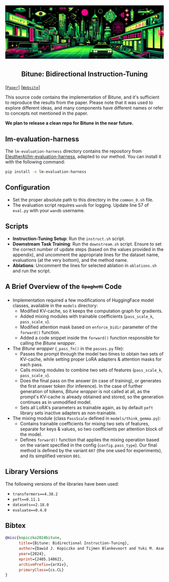 <h1 align="center"> 
    <img src="./imgs/header.jpg" width="600">
</h1>
<h2 align="center">
    <p>Bitune: Bidirectional Instruction-Tuning</p>
</h2>

[[`Paper`](https://arxiv.org/abs/2405.14862)] [[`Website`](https://dkopi.github.io/bitune/)]

This source code contains the implementation of Bitune, and it's sufficient to reproduce the results from the paper. Please note that it was used to explore different ideas, and many components have different names or refer to concepts not mentioned in the paper.

**We plan to release a clean repo for Bitune in the near future.**

## lm-evaluation-harness

The `lm-evaluation-harness` directory contains the repository from [EleutherAI/lm-evaluation-harness](https://github.com/EleutherAI/lm-evaluation-harness), adapted to our method. You can install it with the following command:

```bash
pip install -e lm-evaluation-harness
```

## Configuration

- Set the proper absolute path to this directory in the `common_0.sh` file.
- The evaluation script requires `wandb` for logging. Update line 57 of `eval.py` with your `wandb` username.

## Scripts

- **Instruction-Tuning Setup**: Run the `instruct.sh` script.
- **Downstream Task Training**: Run the `downstream.sh` script. Ensure to set the correct number of update steps (based on the values provided in the appendix), and uncomment the appropriate lines for the dataset name, evaluations (at the very bottom), and the method name.
- **Ablations**: Uncomment the lines for selected ablation in `ablations.sh` and run the script.

## A Brief Overview of the <sub><sup><strike>Spaghetti</strike></sup></sub> Code

- Implementation required a few modifications of HuggingFace model classes, available in the `models` directory:
  - Modified KV-cache, so it keeps the computation graph for gradients.
  - Added mixing modules with trainable coefficients (`pass_scale_k`, `pass_scale_v`).
  - Modified attention mask based on `enforce_bidir` parameter of the `forward()` function.
  - Added a code snippet inside the `forward()` function responsible for calling the _Bitune wrapper_.
- The _Bitune wrapper_ (`_pass_fn()` in the `passes.py` file):
  - Passes the prompt through the model two times to obtain two sets of KV-cache, while setting proper LoRA adapters & attention masks for each pass.
  - Calls mixing modules to combine two sets of features (`pass_scale_k`, `pass_scale_v`).
  - Does the final pass on the answer (in case of training), or generates the first answer token (for inference). In the case of further generation of tokens, _Bitune wrapper_ is not called at all, as the prompt's KV-cache is already obtained and stored, so the generation continues as in unmodified model.
  - Sets all LoRA's parameters as trainable again, as by default `peft` library sets inactive adapters as non-trainable.
- The mixing module (class `PassScale` defined in `models/think_gemma.py`):
  - Contains trainable coefficients for mixing two sets of features, separate for keys & values, so two coefficients per attention block of the model.
  - Defines `forward()` function that applies the mixing operation based on the variant specified in the config (`config.pass_type`). Our final method is defined by the variant `607` (the one used for experiments), and its simplified version `801`.

## Library Versions

The following versions of the libraries have been used:

- `transformers==4.38.2`
- `peft==0.11.1`
- `datasets==2.18.0`
- `evaluate==0.4.0`

## Bibtex

```bibtex
@misc{kopiczko2024bitune,
      title={Bitune: Bidirectional Instruction-Tuning},
      author={Dawid J. Kopiczko and Tijmen Blankevoort and Yuki M. Asano},
      year={2024},
      eprint={2405.14862},
      archivePrefix={arXiv},
      primaryClass={cs.CL}
}
```
